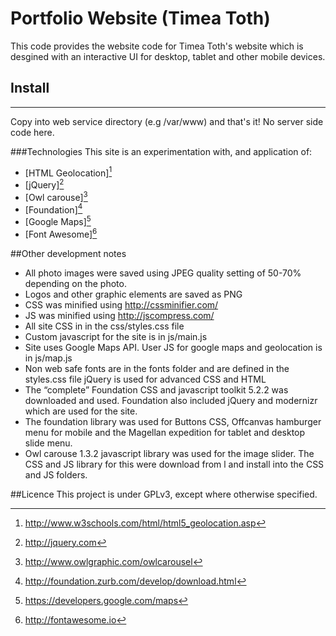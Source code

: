 # Portfolio Website (Timea Toth)

This code provides the website code for Timea Toth's website which is desgined with an interactive UI for desktop, tablet and other mobile devices. 

## Install
-------
Copy into web service directory (e.g /var/www) and that's it! No server side code here.

###Technologies
This site is an experimentation with, and application of:

- [HTML Geolocation][^html5]
- [jQuery][^jquery]
- [Owl carouse][^owlcarouse]
- [Foundation][^foundation]
- [Google Maps][^gmaps]
- [Font Awesome][^fontawesome]

[^owlcarouse]: http://www.owlgraphic.com/owlcarousel
[^foundation]: http://foundation.zurb.com/develop/download.html
[^jquery]: http://jquery.com
[^gmaps]: https://developers.google.com/maps
[^fontawesome]: http://fontawesome.io
[^HTML5]: http://www.w3schools.com/html/html5_geolocation.asp


##Other development notes
- All photo images were saved using JPEG quality setting of 50-70% depending on the photo.
- Logos and other graphic elements are saved as PNG
- CSS was minified using http://cssminifier.com/
- JS was minified using http://jscompress.com/ 
- All site CSS in in the css/styles.css file
- Custom javascript for the site is in js/main.js
- Site uses Google Maps API. User JS for google maps and geolocation is in js/map.js 
- Non web safe fonts are in the fonts folder and are defined in the styles.css file
jQuery is used for advanced CSS and HTML
- The “complete” Foundation CSS and javascript toolkit 5.2.2 was downloaded and used. Foundation also included jQuery and modernizr which are used for the site. 
- The foundation library was used for Buttons CSS, Offcanvas hamburger menu for mobile and the Magellan expedition for tablet and desktop slide menu.
- Owl carouse 1.3.2 javascript library was used for the image slider. The CSS and JS library for this were download from l  and install into the CSS and JS folders.

##Licence
This project is under GPLv3, except where otherwise specified.

